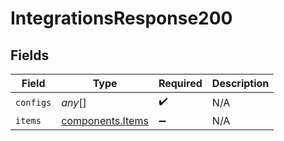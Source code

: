 # IntegrationsResponse200


## Fields

| Field                                                | Type                                                 | Required                                             | Description                                          |
| ---------------------------------------------------- | ---------------------------------------------------- | ---------------------------------------------------- | ---------------------------------------------------- |
| `configs`                                            | *any*[]                                              | :heavy_check_mark:                                   | N/A                                                  |
| `items`                                              | [components.Items](../../models/components/items.md) | :heavy_minus_sign:                                   | N/A                                                  |
